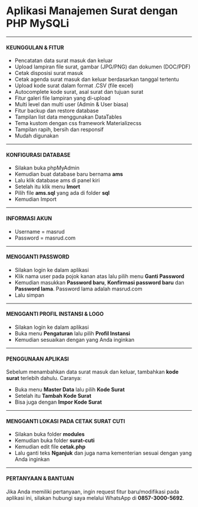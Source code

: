 # Aplikasi Manajemen Surat dengan PHP MySQLi

--------------
#### KEUNGGULAN & FITUR

  - Pencatatan data surat masuk dan keluar
  - Upload lampiran file surat, gambar (JPG/PNG) dan dokumen (DOC/PDF)
  - Cetak disposisi surat masuk
  - Cetak agenda surat masuk dan keluar berdasarkan tanggal tertentu
  - Upload kode surat dalam format .CSV (file excel)
  - Autocomplete kode surat, asal surat dan tujuan surat
  - Fitur galeri file lampiran yang di-upload
  - Multi level dan multi user (Admin & User biasa)
  - Fitur backup dan restore database
  - Tampilan list data menggunakan DataTables
  - Tema kustom dengan css framework Materializecss
  - Tampilan rapih, bersih dan responsif
  - Mudah digunakan

--------------
#### KONFIGURASI DATABASE

  - Silakan buka phpMyAdmin
  - Kemudian buat database baru bernama **ams**
  - Lalu klik database ams di panel kiri
  - Setelah itu klik menu **Imort**
  - Pilih file **ams.sql** yang ada di folder **sql**
  - Kemudian Import

--------------
#### INFORMASI AKUN

  - Username = masrud
  - Password = masrud.com

--------------
#### MENGGANTI PASSWORD

  - Silakan login ke dalam aplikasi
  - Klik nama user pada pojok kanan atas lalu pilih menu **Ganti Password**
  - Kemudian masukkan **Password baru**, **Konfirmasi password baru** dan **Password lama**. Password lama adalah masrud.com
  - Lalu simpan

--------------
#### MENGGANTI PROFIL INSTANSI & LOGO

  - Silakan login ke dalam aplikasi
  - Buka menu **Pengaturan** lalu pilih **Profil Instansi**
  - Kemudian sesuaikan dengan yang Anda inginkan

--------------
#### PENGGUNAAN APLIKASI

Sebelum menambahkan data surat masuk dan keluar, tambahkan **kode surat** terlebih dahulu. Caranya:
  - Buka menu **Master Data** lalu pilih **Kode Surat**
  - Setelah itu **Tambah Kode Surat**
  - Bisa juga dengan **Impor Kode Surat**

--------------
#### MENGGANTI LOKASI PADA CETAK SURAT CUTI

  - Silakan buka folder **modules**
  - Kemudian buka folder **surat-cuti**
  - Kemudian edit file **cetak.php**
  - Lalu ganti teks **Nganjuk** dan juga nama kementerian sesuai dengan yang Anda inginkan

--------------
#### PERTANYAAN & BANTUAN

Jika Anda memiliki pertanyaan, ingin request fitur baru/modifikasi pada aplikasi ini, silakan hubungi saya melalui WhatsApp di **0857-3000-5692**.
